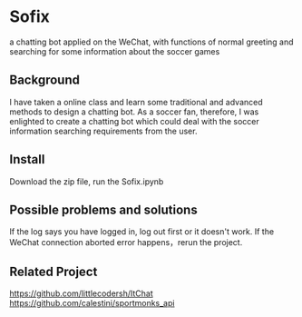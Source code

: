 # Sofix
a chatting bot applied on the WeChat, with functions of normal greeting and searching for some information about the soccer games

## Background
I have taken a online class and learn some traditional and advanced methods to design a chatting bot. As a soccer fan, therefore, I was enlighted to create a chatting bot which could deal with the soccer information searching requirements from the user.

## Install
Download the zip file, run the Sofix.ipynb

## Possible problems and solutions
If the log says you have logged in, log out first or it doesn't work.
If the WeChat connection aborted error happens，rerun the project.

## Related Project
https://github.com/littlecodersh/ItChat
https://github.com/calestini/sportmonks_api
